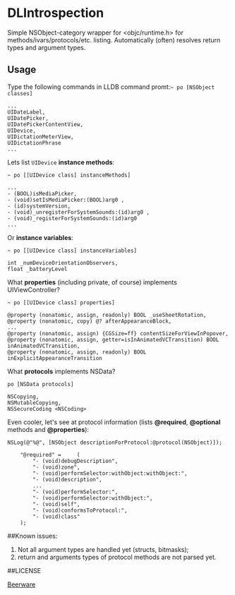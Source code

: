DLIntrospection
===============

Simple NSObject-category wrapper for &lt;objc/runtime.h> for methods/ivars/protocols/etc. listing. 
Automatically (often) resolves return types and argument types.

## Usage

Type the following commands in LLDB command promt:```~ po [NSObject classes]```
```
...
UIDateLabel,
UIDatePicker,
UIDatePickerContentView,
UIDevice,
UIDictationMeterView,
UIDictationPhrase
...
```
Lets list ```UIDevice``` **instance methods**: 
```
~ po [[UIDevice class] instanceMethods]
```
```
...
- (BOOL)isMediaPicker,
- (void)setIsMediaPicker:(BOOL)arg0 ,
- (id)systemVersion,
- (void)_unregisterForSystemSounds:(id)arg0 ,
- (void)_registerForSystemSounds:(id)arg0
...
```
Or **instance variables**:
```
~ po [[UIDevice class] instanceVariables]
```
```
int _numDeviceOrientationObservers,
float _batteryLevel
```

What **properties** (including private, of course) implements UIViewController?
```
~ po [[UIDevice class] properties]
```
```
@property (nonatomic, assign, readonly) BOOL _useSheetRotation,
@property (nonatomic, copy) @? afterAppearanceBlock,
...
@property (nonatomic, assign) {CGSize=ff} contentSizeForViewInPopover,
@property (nonatomic, assign, getter=isInAnimatedVCTransition) BOOL inAnimatedVCTransition,
@property (nonatomic, assign, readonly) BOOL inExplicitAppearanceTransition
```
What **protocols** implements NSData?
```
po [NSData protocols]
```
```
NSCopying,
NSMutableCopying,
NSSecureCoding <NSCoding>
```

Even cooler, let's see at <NSObject> protocol information (lists **@required**, **@optional** methods and **@properties**):
```
NSLog(@"%@", [NSObject descriptionForProtocol:@protocol(NSObject)]);
```
```
    "@required" =     (
        "- (void)debugDescription",
        "- (void)zone",
        "- (void)performSelector:withObject:withObject:",
        "- (void)description",
        ...
        "- (void)performSelector:",
        "- (void)performSelector:withObject:",
        "- (void)self",
        "- (void)conformsToProtocol:",
        "- (void)class"
    );
```
##Known issues:

1. Not all argument types are handled yet (structs, bitmasks);
2. return and arguments types of protocol methods are not parsed yet.

##LICENSE

[Beerware](https://en.wikipedia.org/wiki/Beerware)
